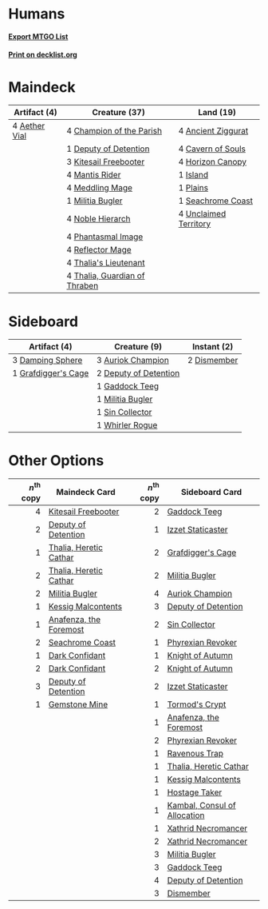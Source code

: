 # Humans

#### [Export MTGO List](../collection/Humans/Humans.txt)
#### [Print on decklist.org](http://decklist.org/?deckmain=4%09Aether%20Vial%0A4%09Ancient%20Ziggurat%0A4%09Cavern%20of%20Souls%0A4%09Champion%20of%20the%20Parish%0A1%09Deputy%20of%20Detention%0A4%09Horizon%20Canopy%0A1%09Island%0A3%09Kitesail%20Freebooter%0A4%09Mantis%20Rider%0A4%09Meddling%20Mage%0A1%09Militia%20Bugler%0A4%09Noble%20Hierarch%0A4%09Phantasmal%20Image%0A1%09Plains%0A4%09Reflector%20Mage%0A1%09Seachrome%20Coast%0A4%09Thalia's%20Lieutenant%0A4%09Thalia,%20Guardian%20of%20Thraben%0A4%09Unclaimed%20Territory&deckside=3%09Auriok%20Champion%0A3%09Damping%20Sphere%0A2%09Deputy%20of%20Detention%0A2%09Dismember%0A1%09Gaddock%20Teeg%0A1%09Grafdigger's%20Cage%0A1%09Militia%20Bugler%0A1%09Sin%20Collector%0A1%09Whirler%20Rogue)
# Maindeck

|                                     Artifact (4)                                      |                                             Creature (37)                                              |                                           Land (19)                                            |
|---------------------------------------------------------------------------------------|--------------------------------------------------------------------------------------------------------|------------------------------------------------------------------------------------------------|
|4 [Aether Vial](http://gatherer.wizards.com/Pages/Card/Details.aspx?multiverseid=48146)|4 [Champion of the Parish](http://gatherer.wizards.com/Pages/Card/Details.aspx?multiverseid=409580)     |4 [Ancient Ziggurat](http://gatherer.wizards.com/Pages/Card/Details.aspx?multiverseid=189271)   |
|                                                                                       |1 [Deputy of Detention](http://gatherer.wizards.com/Pages/Card/Details.aspx?multiverseid=457309)        |4 [Cavern of Souls](http://gatherer.wizards.com/Pages/Card/Details.aspx?multiverseid=278058)    |
|                                                                                       |3 [Kitesail Freebooter](http://gatherer.wizards.com/Pages/Card/Details.aspx?multiverseid=435264)        |4 [Horizon Canopy](http://gatherer.wizards.com/Pages/Card/Details.aspx?multiverseid=409571)     |
|                                                                                       |4 [Mantis Rider](http://gatherer.wizards.com/Pages/Card/Details.aspx?multiverseid=386589)               |1 [Island](http://gatherer.wizards.com/Pages/Card/Details.aspx?multiverseid=439857)             |
|                                                                                       |4 [Meddling Mage](http://gatherer.wizards.com/Pages/Card/Details.aspx?multiverseid=179547)              |1 [Plains](http://gatherer.wizards.com/Pages/Card/Details.aspx?multiverseid=439856)             |
|                                                                                       |1 [Militia Bugler](http://gatherer.wizards.com/Pages/Card/Details.aspx?multiverseid=447165)             |1 [Seachrome Coast](http://gatherer.wizards.com/Pages/Card/Details.aspx?multiverseid=209399)    |
|                                                                                       |4 [Noble Hierarch](http://gatherer.wizards.com/Pages/Card/Details.aspx?multiverseid=179434)             |4 [Unclaimed Territory](http://gatherer.wizards.com/Pages/Card/Details.aspx?multiverseid=435419)|
|                                                                                       |4 [Phantasmal Image](http://gatherer.wizards.com/Pages/Card/Details.aspx?multiverseid=220099)           |                                                                                                |
|                                                                                       |4 [Reflector Mage](http://gatherer.wizards.com/Pages/Card/Details.aspx?multiverseid=407667)             |                                                                                                |
|                                                                                       |4 [Thalia's Lieutenant](http://gatherer.wizards.com/Pages/Card/Details.aspx?multiverseid=409783)        |                                                                                                |
|                                                                                       |4 [Thalia, Guardian of Thraben](http://gatherer.wizards.com/Pages/Card/Details.aspx?multiverseid=442025)|                                                                                                |


# Sideboard

|                                         Artifact (4)                                         |                                          Creature (9)                                          |                                     Instant (2)                                      |
|----------------------------------------------------------------------------------------------|------------------------------------------------------------------------------------------------|--------------------------------------------------------------------------------------|
|3 [Damping Sphere](http://gatherer.wizards.com/Pages/Card/Details.aspx?multiverseid=443101)   |3 [Auriok Champion](http://gatherer.wizards.com/Pages/Card/Details.aspx?multiverseid=72921)     |2 [Dismember](http://gatherer.wizards.com/Pages/Card/Details.aspx?multiverseid=382182)|
|1 [Grafdigger's Cage](http://gatherer.wizards.com/Pages/Card/Details.aspx?multiverseid=278452)|2 [Deputy of Detention](http://gatherer.wizards.com/Pages/Card/Details.aspx?multiverseid=457309)|                                                                                      |
|                                                                                              |1 [Gaddock Teeg](http://gatherer.wizards.com/Pages/Card/Details.aspx?multiverseid=140188)       |                                                                                      |
|                                                                                              |1 [Militia Bugler](http://gatherer.wizards.com/Pages/Card/Details.aspx?multiverseid=447165)     |                                                                                      |
|                                                                                              |1 [Sin Collector](http://gatherer.wizards.com/Pages/Card/Details.aspx?multiverseid=368968)      |                                                                                      |
|                                                                                              |1 [Whirler Rogue](http://gatherer.wizards.com/Pages/Card/Details.aspx?multiverseid=451066)      |                                                                                      |


# Other Options

|*n*<sup>th</sup> copy|                                          Maindeck Card                                          |*n*<sup>th</sup> copy|                                            Sideboard Card                                             |
|--------------------:|-------------------------------------------------------------------------------------------------|--------------------:|-------------------------------------------------------------------------------------------------------|
|                    4|[Kitesail Freebooter](http://gatherer.wizards.com/Pages/Card/Details.aspx?multiverseid=435264)   |                    2|[Gaddock Teeg](http://gatherer.wizards.com/Pages/Card/Details.aspx?multiverseid=140188)                |
|                    2|[Deputy of Detention](http://gatherer.wizards.com/Pages/Card/Details.aspx?multiverseid=457309)   |                    1|[Izzet Staticaster](http://gatherer.wizards.com/Pages/Card/Details.aspx?multiverseid=253638)           |
|                    1|[Thalia, Heretic Cathar](http://gatherer.wizards.com/Pages/Card/Details.aspx?multiverseid=414338)|                    2|[Grafdigger's Cage](http://gatherer.wizards.com/Pages/Card/Details.aspx?multiverseid=278452)           |
|                    2|[Thalia, Heretic Cathar](http://gatherer.wizards.com/Pages/Card/Details.aspx?multiverseid=414338)|                    2|[Militia Bugler](http://gatherer.wizards.com/Pages/Card/Details.aspx?multiverseid=447165)              |
|                    2|[Militia Bugler](http://gatherer.wizards.com/Pages/Card/Details.aspx?multiverseid=447165)        |                    4|[Auriok Champion](http://gatherer.wizards.com/Pages/Card/Details.aspx?multiverseid=72921)              |
|                    1|[Kessig Malcontents](http://gatherer.wizards.com/Pages/Card/Details.aspx?multiverseid=240114)    |                    3|[Deputy of Detention](http://gatherer.wizards.com/Pages/Card/Details.aspx?multiverseid=457309)         |
|                    1|[Anafenza, the Foremost](http://gatherer.wizards.com/Pages/Card/Details.aspx?multiverseid=386476)|                    2|[Sin Collector](http://gatherer.wizards.com/Pages/Card/Details.aspx?multiverseid=368968)               |
|                    2|[Seachrome Coast](http://gatherer.wizards.com/Pages/Card/Details.aspx?multiverseid=209399)       |                    1|[Phyrexian Revoker](http://gatherer.wizards.com/Pages/Card/Details.aspx?multiverseid=383343)           |
|                    1|[Dark Confidant](http://gatherer.wizards.com/Pages/Card/Details.aspx?multiverseid=397731)        |                    1|[Knight of Autumn](http://gatherer.wizards.com/Pages/Card/Details.aspx?multiverseid=452933)            |
|                    2|[Dark Confidant](http://gatherer.wizards.com/Pages/Card/Details.aspx?multiverseid=397731)        |                    2|[Knight of Autumn](http://gatherer.wizards.com/Pages/Card/Details.aspx?multiverseid=452933)            |
|                    3|[Deputy of Detention](http://gatherer.wizards.com/Pages/Card/Details.aspx?multiverseid=457309)   |                    2|[Izzet Staticaster](http://gatherer.wizards.com/Pages/Card/Details.aspx?multiverseid=253638)           |
|                    1|[Gemstone Mine](http://gatherer.wizards.com/Pages/Card/Details.aspx?multiverseid=109761)         |                    1|[Tormod's Crypt](http://gatherer.wizards.com/Pages/Card/Details.aspx?multiverseid=389723)              |
|                     |                                                                                                 |                    1|[Anafenza, the Foremost](http://gatherer.wizards.com/Pages/Card/Details.aspx?multiverseid=386476)      |
|                     |                                                                                                 |                    2|[Phyrexian Revoker](http://gatherer.wizards.com/Pages/Card/Details.aspx?multiverseid=383343)           |
|                     |                                                                                                 |                    1|[Ravenous Trap](http://gatherer.wizards.com/Pages/Card/Details.aspx?multiverseid=197537)               |
|                     |                                                                                                 |                    1|[Thalia, Heretic Cathar](http://gatherer.wizards.com/Pages/Card/Details.aspx?multiverseid=414338)      |
|                     |                                                                                                 |                    1|[Kessig Malcontents](http://gatherer.wizards.com/Pages/Card/Details.aspx?multiverseid=240114)          |
|                     |                                                                                                 |                    1|[Hostage Taker](http://gatherer.wizards.com/Pages/Card/Details.aspx?multiverseid=435379)               |
|                     |                                                                                                 |                    1|[Kambal, Consul of Allocation](http://gatherer.wizards.com/Pages/Card/Details.aspx?multiverseid=417756)|
|                     |                                                                                                 |                    1|[Xathrid Necromancer](http://gatherer.wizards.com/Pages/Card/Details.aspx?multiverseid=370619)         |
|                     |                                                                                                 |                    2|[Xathrid Necromancer](http://gatherer.wizards.com/Pages/Card/Details.aspx?multiverseid=370619)         |
|                     |                                                                                                 |                    3|[Militia Bugler](http://gatherer.wizards.com/Pages/Card/Details.aspx?multiverseid=447165)              |
|                     |                                                                                                 |                    3|[Gaddock Teeg](http://gatherer.wizards.com/Pages/Card/Details.aspx?multiverseid=140188)                |
|                     |                                                                                                 |                    4|[Deputy of Detention](http://gatherer.wizards.com/Pages/Card/Details.aspx?multiverseid=457309)         |
|                     |                                                                                                 |                    3|[Dismember](http://gatherer.wizards.com/Pages/Card/Details.aspx?multiverseid=382182)                   |

